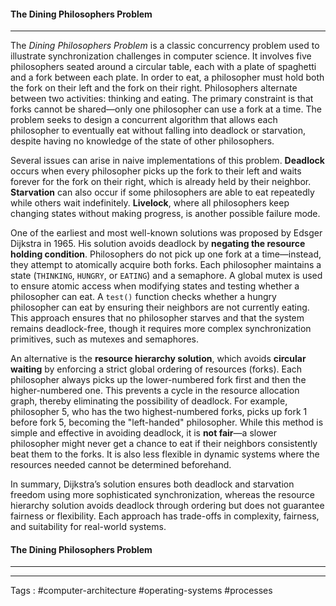 #### The Dining Philosophers Problem
___
The _Dining Philosophers Problem_ is a classic concurrency problem used to illustrate synchronization challenges in computer science. It involves five philosophers seated around a circular table, each with a plate of spaghetti and a fork between each plate. In order to eat, a philosopher must hold both the fork on their left and the fork on their right. Philosophers alternate between two activities: thinking and eating. The primary constraint is that forks cannot be shared—only one philosopher can use a fork at a time. The problem seeks to design a concurrent algorithm that allows each philosopher to eventually eat without falling into deadlock or starvation, despite having no knowledge of the state of other philosophers.

Several issues can arise in naive implementations of this problem. **Deadlock** occurs when every philosopher picks up the fork to their left and waits forever for the fork on their right, which is already held by their neighbor. **Starvation** can also occur if some philosophers are able to eat repeatedly while others wait indefinitely. **Livelock**, where all philosophers keep changing states without making progress, is another possible failure mode.

One of the earliest and most well-known solutions was proposed by Edsger Dijkstra in 1965. His solution avoids deadlock by **negating the resource holding condition**. Philosophers do not pick up one fork at a time—instead, they attempt to atomically acquire both forks. Each philosopher maintains a state (`THINKING`, `HUNGRY`, or `EATING`) and a semaphore. A global mutex is used to ensure atomic access when modifying states and testing whether a philosopher can eat. A `test()` function checks whether a hungry philosopher can eat by ensuring their neighbors are not currently eating. This approach ensures that no philosopher starves and that the system remains deadlock-free, though it requires more complex synchronization primitives, such as mutexes and semaphores.

An alternative is the **resource hierarchy solution**, which avoids **circular waiting** by enforcing a strict global ordering of resources (forks). Each philosopher always picks up the lower-numbered fork first and then the higher-numbered one. This prevents a cycle in the resource allocation graph, thereby eliminating the possibility of deadlock. For example, philosopher 5, who has the two highest-numbered forks, picks up fork 1 before fork 5, becoming the "left-handed" philosopher. While this method is simple and effective in avoiding deadlock, it is **not fair**—a slower philosopher might never get a chance to eat if their neighbors consistently beat them to the forks. It is also less flexible in dynamic systems where the resources needed cannot be determined beforehand.

In summary, Dijkstra’s solution ensures both deadlock and starvation freedom using more sophisticated synchronization, whereas the resource hierarchy solution avoids deadlock through ordering but does not guarantee fairness or flexibility. Each approach has trade-offs in complexity, fairness, and suitability for real-world systems.

#### The Dining Philosophers Problem
___

___
Tags : #computer-architecture #operating-systems #processes